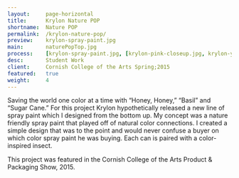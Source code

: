 ```yaml
---
layout:     page-horizontal
title:      Krylon Nature POP
shortname:  Nature POP
permalink:  /krylon-nature-pop/
preview:    krylon-spray-paint.jpg
main:       naturePopTop.jpg
process:    [krylon-spray-paint.jpg, [krylon-pink-closeup.jpg, krylon-yellow-closeup.jpg, krylon-green-closeup.jpg]]
desc:       Student Work
client:     Cornish College of the Arts Spring;2015
featured:   true
weight:     4
---
```


Saving the world one color at a time with “Honey, Honey,” “Basil” and “Sugar Cane.” For this project Krylon hypothetically released a new line of spray paint which I designed from the bottom up. My concept was a nature friendly spray paint that played off of natural color connections. I created a simple design that was to the point and would never confuse a buyer on which color spray paint he was buying. Each can is paired with a color-inspired insect.

This project was featured in the Cornish College of the Arts Product & Packaging Show, 2015.
